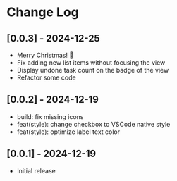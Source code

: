 # Change Log

## [0.0.3] - 2024-12-25

- Merry Christmas! 🎄
- Fix adding new list items without focusing the view
- Display undone task count on the badge of the view
- Refactor some code

## [0.0.2] - 2024-12-19

- build: fix missing icons
- feat(style): change checkbox to VSCode native style
- feat(style): optimize label text color

## [0.0.1] - 2024-12-19

- Initial release